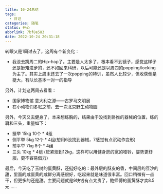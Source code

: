 ```yaml
---
title: 10-24总结
tags:
  - 日记
categories: 随笔
status: 开心
abbrlink: 7bf8e583
date: 2022-10-24 20:31:18
---
```


转眼又是1周过去了，这周有个新变化：

<!-- more -->

- 我没去跳周二的Hip-hop了。主要是人太多了，根本看不到镜子，感觉这样子还是挺难进步的，还不如回来科研，以后可能还是以周四的popping/locking为主了。其实上周末还去了一次popping的特训，虽然人比较少，但收获倒是挺大，有队长基本一对一的指导

另外，计划这两周去看看：

- 国家博物馆 意大利之源——古罗马文明展
- 在小动物们冬眠之前，去一次北京野生动物园

另外，今天又去健身了，本来想练胸的，结果由于没找到卧推的器械的位置，练的肩和三头，重量如下：

- 挺举 15kg 10个 * 4组
- 侧平举 5kg 12个 * 4组(想用6没找到器械，7感觉有点沉动作变形)
- 前平举 7kg 8个 * 4组
- 三头 10kg * 4组 (赶紧涨到12kg，这样可以用健身房的宽的哑铃，姿势更舒服，更不容易借力)

最后，今天吃了玉树的蛋黄酥，还挺好吃的：最外层的酥皮的香，中间层的豆沙的甜，里面的咸蛋黄的咸鲜分离感很好，吃起来就是味道很丰富。回口稍微有一点干，但更多的还是甜。主要问题就是9块钱有点太贵了，鲍师傅的蛋黄酥才卖8.5元……
